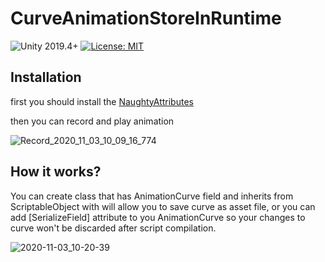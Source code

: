 # CurveAnimationStoreInRuntime
![Unity 2019.4+](https://img.shields.io/badge/unity-unity%202019.4%2B-blue)
[![License: MIT](https://img.shields.io/badge/License-MIT-brightgreen.svg)](https://github.com/dbrizov/NaughtyAttributes/blob/master/LICENSE)

## Installation
first you should install the
[NaughtyAttributes](https://github.com/dbrizov/NaughtyAttributes)

then you can record and play animation

![Record_2020_11_03_10_09_16_774](https://user-images.githubusercontent.com/16706911/97955979-c0c31680-1dbc-11eb-8013-2d80a9f82aa5.gif)


## How it works?

You can create class that has AnimationCurve field and inherits from ScriptableObject with will allow you to save curve as asset file, or you can add [SerializeField] attribute to you AnimationCurve so your changes to curve won't be discarded after script compilation.

![2020-11-03_10-20-39](https://user-images.githubusercontent.com/16706911/97958228-09310300-1dc2-11eb-9721-cc3e5f0f7a47.jpg)

